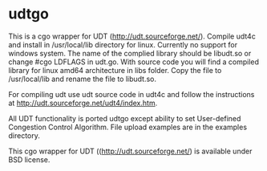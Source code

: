 # udtgo

This is a cgo wrapper for UDT (http://udt.sourceforge.net/). Compile udt4c and install in /usr/local/lib directory for linux. 
Currently no support for windows system. The name of the complied library should be libudt.so or change #cgo LDFLAGS in udt.go. 
With source code you will find a compiled library for linux amd64 architecture in libs folder. Copy the file to /usr/local/lib and 
rename the file to libudt.so.

For compiling udt use udt source code in udt4c and follow the instructions at http://udt.sourceforge.net/udt4/index.htm.

All UDT functionality is ported udtgo except ability to set User-defined Congestion Control Algorithm. File upload examples are in the examples directory.

This cgo wrapper for UDT ((http://udt.sourceforge.net/) is available under BSD license.


